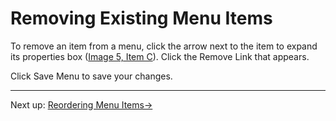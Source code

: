 # Removing Existing Menu Items

To remove an item from a menu, click the arrow next to the item to expand its properties box ([Image 5, Item C](/resources/image-5-menus.html)). Click the Remove Link that appears.

Click Save Menu to save your changes.

---

Next up: [Reordering Menu Items&#8594;](reordering-menu-items.html)